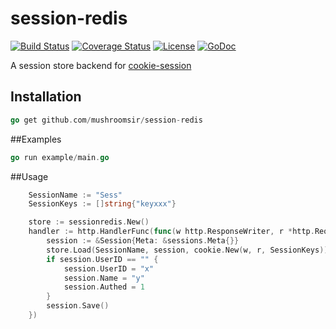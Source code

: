 # session-redis


[![Build Status](https://travis-ci.org/mushroomsir/session-redis.svg?branch=master)](https://travis-ci.org/mushroomsir/session-redis)
[![Coverage Status](http://img.shields.io/coveralls/mushroomsir/session-redis.svg?style=flat-square)](https://coveralls.io/r/mushroomsir/session-redis)
[![License](http://img.shields.io/badge/license-mit-blue.svg?style=flat-square)](https://raw.githubusercontent.com/mushroomsir/sessionredis/master/LICENSE)
[![GoDoc](http://img.shields.io/badge/go-documentation-blue.svg?style=flat-square)](http://godoc.org/github.com/mushroomsir/sessionredis)

A session store backend for [cookie-session](https://github.com/go-http-utils/cookie-session)
## Installation
```go
go get github.com/mushroomsir/session-redis
```
##Examples
```go
go run example/main.go
```
##Usage
```go
    SessionName := "Sess"
	SessionKeys := []string{"keyxxx"}

    store := sessionredis.New()
	handler := http.HandlerFunc(func(w http.ResponseWriter, r *http.Request) {
	    session := &Session{Meta: &sessions.Meta{}}
		store.Load(SessionName, session, cookie.New(w, r, SessionKeys))
		if session.UserID == "" {
			session.UserID = "x"
			session.Name = "y"
			session.Authed = 1
		}
		session.Save()
	})
```	